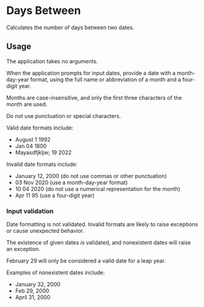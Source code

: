 # Days Between

Calculates the number of days between two dates.

## Usage
The application takes no arguments.

When the application prompts for input dates,
provide a date with a month-day-year format,
using the full name or abbreviation of a month
and a four-digit year.

Months are case-insensitive, and only the first
three characters of the month are used.

Do not use punctuation or special characters.

Valid date formats include:
* August 1 1992
* Jan 04 1800
* Mayasdfjkljw; 19 2022

Invalid date formats include:
* January 12, 2000 (do not use commas or other punctuation)
* 03 Nov 2020 (use a month-day-year format)
* 10 04 2020 (do not use a numerical representation for the month)
* Apr 11 95 (use a four-digit year)

### Input validation

Date formatting is not validated.
Invalid formats are likely to raise exceptions or cause unexpected behavior.

The existence of given dates *is* validated,
and nonexistent dates will raise an exception.

February 29 will only be considered a valid date for a leap year.

Examples of nonexistent dates include:
* January 32, 2000
* Feb 29, 2000
* April 31, 2000